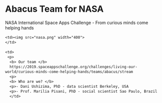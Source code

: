 # Abacus Team for NASA

NASA International Space Apps Challenge - From curious minds come helping hands

<table border="0">
 <tr>
  
    <td><img src="nasa.png" width="400">
    </td>
  
    <td>
     <p>
      <b> Our team </b>
      https://2019.spaceappschallenge.org/challenges/living-our-world/curious-minds-come-helping-hands/teams/abacus/stream
      <p>
      <b> Who are we? </b>
      <p>- Dani Ushizima, PhD - data scientist Berkeley, USA
      <p>- Prof. Marilia Pisani, PhD - social scientist Sao Paulo, Brazil      
      </td>
 </tr>
</table>



